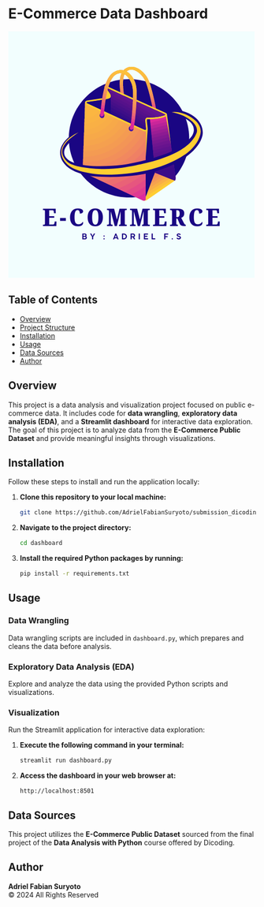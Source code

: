 # E-Commerce Data Dashboard

![Logo](dashboard/e-commerce_logo.png)

## Table of Contents

- [Overview](#overview)
- [Project Structure](#project-structure)
- [Installation](#installation)
- [Usage](#usage)
- [Data Sources](#data-sources)
- [Author](#author)

## Overview

This project is a data analysis and visualization project focused on public e-commerce data. It includes code for **data wrangling**, **exploratory data analysis (EDA)**, and a **Streamlit dashboard** for interactive data exploration. The goal of this project is to analyze data from the **E-Commerce Public Dataset** and provide meaningful insights through visualizations.

## Installation

Follow these steps to install and run the application locally:

1. **Clone this repository to your local machine:**

   ```bash
   git clone https://github.com/AdrielFabianSuryoto/submission_dicoding.git
   ```

2. **Navigate to the project directory:**

   ```bash
   cd dashboard
   ```

3. **Install the required Python packages by running:**
   ```bash
   pip install -r requirements.txt
   ```

## Usage

### Data Wrangling

Data wrangling scripts are included in `dashboard.py`, which prepares and cleans the data before analysis.

### Exploratory Data Analysis (EDA)

Explore and analyze the data using the provided Python scripts and visualizations.

### Visualization

Run the Streamlit application for interactive data exploration:

1. **Execute the following command in your terminal:**

   ```bash
   streamlit run dashboard.py
   ```

2. **Access the dashboard in your web browser at:**
   ```
   http://localhost:8501
   ```

## Data Sources

This project utilizes the **E-Commerce Public Dataset** sourced from the final project of the **Data Analysis with Python** course offered by Dicoding.

## Author

**Adriel Fabian Suryoto**  
© 2024 All Rights Reserved
